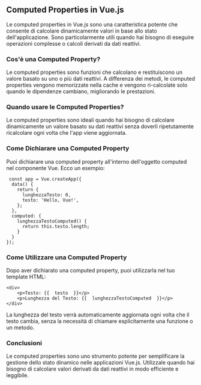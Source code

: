 ## Computed Properties in Vue.js

Le computed properties in Vue.js sono una caratteristica potente che consente di calcolare dinamicamente valori in base allo stato dell'applicazione. Sono particolarmente utili quando hai bisogno di eseguire operazioni complesse o calcoli derivati da dati reattivi.

  

### Cos'è una Computed Property?

Le computed properties sono funzioni che calcolano e restituiscono un valore basato su uno o più dati reattivi. A differenza dei metodi, le computed properties vengono memorizzate nella cache e vengono ri-calcolate solo quando le dipendenze cambiano, migliorando le prestazioni.

  

### Quando usare le Computed Properties?

Le computed properties sono ideali quando hai bisogno di calcolare dinamicamente un valore basato su dati reattivi senza doverli ripetutamente ricalcolare ogni volta che l'app viene aggiornata.

  

### Come Dichiarare una Computed Property

Puoi dichiarare una computed property all'interno dell'oggetto computed nel componente Vue. Ecco un esempio:

     const app = Vue.createApp({
      data() {
        return {
          lunghezzaTesto: 0,
          testo: 'Hello, Vue!',
        };
      },
      computed: {
        lunghezzaTestoComputed() {
          return this.testo.length;
        }
      }
    });

### Come Utilizzare una Computed Property

Dopo aver dichiarato una computed property, puoi utilizzarla nel tuo template HTML:

  
  

    <div> 
	    <p>Testo: {{  testo  }}</p>
	    <p>Lunghezza del Testo: {{  lunghezzaTestoComputed  }}</p>
    </div>

  
  

La lunghezza del testo verrà automaticamente aggiornata ogni volta che il testo cambia, senza la necessità di chiamare esplicitamente una funzione o un metodo.

  

### Conclusioni

Le computed properties sono uno strumento potente per semplificare la gestione dello stato dinamico nelle applicazioni Vue.js. Utilizzale quando hai bisogno di calcolare valori derivati da dati reattivi in modo efficiente e leggibile.